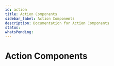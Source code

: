 ```yaml
---
id: action
title: Action Components
sidebar_label: Action Components
description: Documentation for Action Components
status: 
whatsPending: 
---
```


# Action Components

